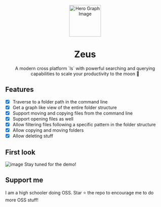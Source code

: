 <p align="center">
  <img width="100px" src="https://api.iconify.design/noto-v1:telescope.svg" align="center" alt="Hero Graph Image" />
  <h1 align="center">Zeus </h1>
  <p align="center"> A modern cross platform `ls` with powerful searching and querying capabilities to scale your productivity to the moon 🚀
  </p>
</p>

## Features

- [x] Traverse to a folder path in the command line
- [x] Get a graph like view of the entire folder structure
- [x] Support moving and copying files from the command line
- [x] Support opening files as well
- [x] Allow filtering files following a specific pattern in the folder structure
- [x] Allow copying and moving folders
- [x] Allow deleting stuff

## First look
![image](https://user-images.githubusercontent.com/58482194/139567326-6e24585b-39cd-4cbc-a828-4f6621bdb6ed.png)
Stay tuned for the demo!

## Support me
I am a high schooler doing OSS. Star ⭐ the repo to encourage me to do more OSS stuff!
